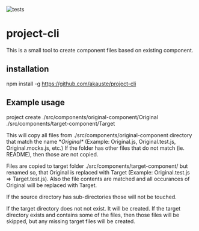 ![tests](https://github.com/akauste/project-cli/actions/workflows/test.yml/badge.svg)

# project-cli

This is a small tool to create component files based on existing component.

## installation

npm install -g https://github.com/akauste/project-cli

## Example usage

  project create ./src/components/original-component/Original ./src/components/target-component/Target

This will copy all files from ./src/components/original-component directory that match the name **Original\** (Example: Original.js, Original.test.js, Original.mocks.js, etc.) If the folder has other files that do not match (ie. README), then those are not copied.

Files are copied to target folder ./src/components/target-component/ but renamed so, that Original is replaced with Target (Example: Original.test.js => Target.test.js). Also the file contents are matched and all occurances of Original will be replaced with Target.

If the source directory has sub-directories those will not be touched.

If the target directory does not not exist. It will be created. If the target directory
exists and contains some of the files, then those files will be skipped, but any missing target files will be created.
